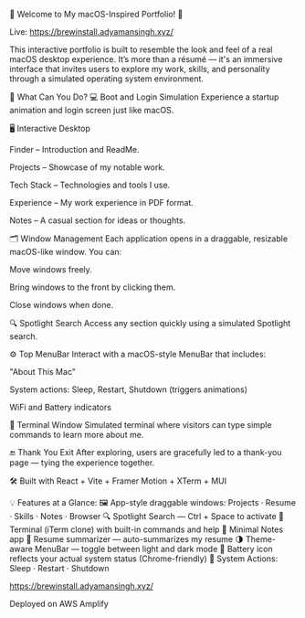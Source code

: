 🚀 Welcome to My macOS-Inspired Portfolio! 🚀

Live: https://brewinstall.adyamansingh.xyz/


This interactive portfolio is built to resemble the look and feel of a real macOS desktop experience. It’s more than a résumé — it's an immersive interface that invites users to explore my work, skills, and personality through a simulated operating system environment.

🌟 What Can You Do?
💻 Boot and Login Simulation
Experience a startup animation and login screen just like macOS.

🖥️ Interactive Desktop

Finder – Introduction and ReadMe.

Projects – Showcase of my notable work.

Tech Stack – Technologies and tools I use.

Experience – My work experience in PDF format.

Notes – A casual section for ideas or thoughts.

🗂️ Window Management
Each application opens in a draggable, resizable macOS-like window. You can:

Move windows freely.

Bring windows to the front by clicking them.

Close windows when done.

🔍 Spotlight Search
Access any section quickly using a simulated Spotlight search.

⚙️ Top MenuBar
Interact with a macOS-style MenuBar that includes:

"About This Mac"

System actions: Sleep, Restart, Shutdown (triggers animations)

WiFi and Battery indicators

🧠 Terminal Window
Simulated terminal where visitors can type simple commands to learn more about me.

🔚 Thank You Exit
After exploring, users are gracefully led to a thank-you page — tying the experience together.

🛠 Built with React + Vite + Framer Motion + XTerm + MUI

💡 Features at a Glance:
🖼️ App-style draggable windows:
Projects · Resume · Skills · Notes · Browser
🔍 Spotlight Search — Ctrl + Space to activate
🧠 Terminal (iTerm clone) with built-in commands and help
📓 Minimal Notes app
🧾 Resume summarizer — auto-summarizes my resume
🌗 Theme-aware MenuBar — toggle between light and dark mode
🔋 Battery icon reflects your actual system status (Chrome-friendly)
🛑 System Actions: Sleep · Restart · Shutdown


https://brewinstall.adyamansingh.xyz/

Deployed on AWS Amplify